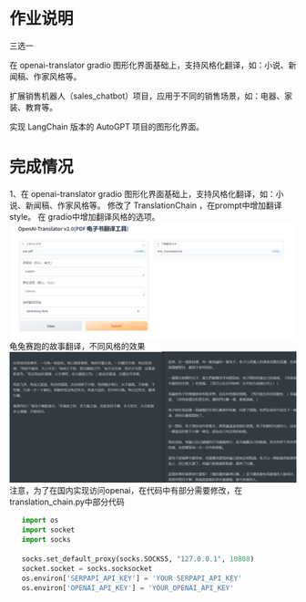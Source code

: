 # 作业说明

三选一

在 openai-translator gradio 图形化界面基础上，支持风格化翻译，如：小说、新闻稿、作家风格等。

扩展销售机器人（sales_chatbot）项目，应用于不同的销售场景，如：电器、家装、教育等。

实现 LangChain 版本的 AutoGPT 项目的图形化界面。

# 完成情况

1、在 openai-translator gradio 图形化界面基础上，支持风格化翻译，如：小说、新闻稿、作家风格等。
   修改了 TranslationChain ，在prompt中增加翻译style。
   在 gradio中增加翻译风格的选项。
   ![alt text](image-2.png)
   龟兔赛跑的故事翻译，不同风格的效果
   ![alt text](image-3.png)
   注意，为了在国内实现访问openai，在代码中有部分需要修改，在translation_chain.py中部分代码
   ```python
      import os
      import socket
      import socks

      socks.set_default_proxy(socks.SOCKS5, "127.0.0.1", 10808)
      socket.socket = socks.socksocket
      os.environ['SERPAPI_API_KEY'] = 'YOUR SERPAPI_API_KEY'
      os.environ['OPENAI_API_KEY'] = 'YOUR_OPENAI_API_KEY'
   ```
